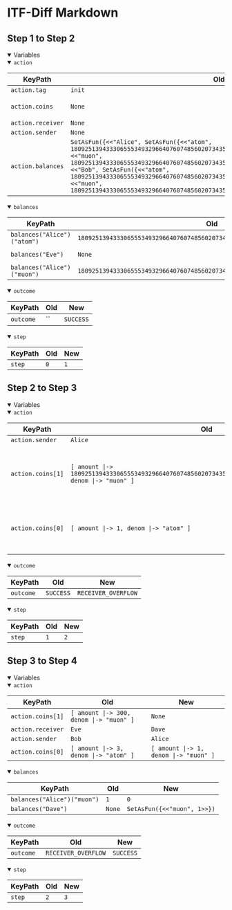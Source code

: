 # ITF-Diff Markdown

## Step 1 to Step 2

<details open>

<summary>Variables</summary>

<details open>

<summary><code>action</code></summary>


|KeyPath|Old|New|
|-|-|-|
|`action.tag`|`init`|`send`|
|`action.coins`|`None`|`<<[ amount \|-> 1, denom \|-> "atom" ], [ amount \|-> 1809251394333065553493296640760748560207343510400633813116524750123642650622, denom \|-> "muon" ]>>`|
|`action.receiver`|`None`|`"Eve"`|
|`action.sender`|`None`|`"Alice"`|
|`action.balances`|`SetAsFun({<<"Alice", SetAsFun({<<"atom", 1809251394333065553493296640760748560207343510400633813116524750123642650623>>, <<"muon", 1809251394333065553493296640760748560207343510400633813116524750123642650623>>})>>, <<"Bob", SetAsFun({<<"atom", 1809251394333065553493296640760748560207343510400633813116524750123642650623>>, <<"muon", 1809251394333065553493296640760748560207343510400633813116524750123642650623>>})>>})`|`None`|

</details>
<details open>

<summary><code>balances</code></summary>


|KeyPath|Old|New|
|-|-|-|
|`balances("Alice")("atom")`|`1809251394333065553493296640760748560207343510400633813116524750123642650623`|`1809251394333065553493296640760748560207343510400633813116524750123642650622`|
|`balances("Eve")`|`None`|`SetAsFun({<<"atom", 1>>, <<"muon", 1809251394333065553493296640760748560207343510400633813116524750123642650622>>})`|
|`balances("Alice")("muon")`|`1809251394333065553493296640760748560207343510400633813116524750123642650623`|`1`|

</details>
<details open>

<summary><code>outcome</code></summary>


|KeyPath|Old|New|
|-|-|-|
|`outcome`|``|`SUCCESS`|

</details>
<details open>

<summary><code>step</code></summary>


|KeyPath|Old|New|
|-|-|-|
|`step`|`0`|`1`|

</details>

</details>

## Step 2 to Step 3

<details open>

<summary>Variables</summary>

<details open>

<summary><code>action</code></summary>


|KeyPath|Old|New|
|-|-|-|
|`action.sender`|`Alice`|`Bob`|
|`action.coins[1]`|`[ amount \|-> 1809251394333065553493296640760748560207343510400633813116524750123642650622, denom \|-> "muon" ]`|`[ amount \|-> 300, denom \|-> "muon" ]`|
|`action.coins[0]`|`[ amount \|-> 1, denom \|-> "atom" ]`|`[ amount \|-> 3, denom \|-> "atom" ]`|

</details>
<details open>

<summary><code>outcome</code></summary>


|KeyPath|Old|New|
|-|-|-|
|`outcome`|`SUCCESS`|`RECEIVER_OVERFLOW`|

</details>
<details open>

<summary><code>step</code></summary>


|KeyPath|Old|New|
|-|-|-|
|`step`|`1`|`2`|

</details>

</details>

## Step 3 to Step 4

<details open>

<summary>Variables</summary>

<details open>

<summary><code>action</code></summary>


|KeyPath|Old|New|
|-|-|-|
|`action.coins[1]`|`[ amount \|-> 300, denom \|-> "muon" ]`|`None`|
|`action.receiver`|`Eve`|`Dave`|
|`action.sender`|`Bob`|`Alice`|
|`action.coins[0]`|`[ amount \|-> 3, denom \|-> "atom" ]`|`[ amount \|-> 1, denom \|-> "muon" ]`|

</details>
<details open>

<summary><code>balances</code></summary>


|KeyPath|Old|New|
|-|-|-|
|`balances("Alice")("muon")`|`1`|`0`|
|`balances("Dave")`|`None`|`SetAsFun({<<"muon", 1>>})`|

</details>
<details open>

<summary><code>outcome</code></summary>


|KeyPath|Old|New|
|-|-|-|
|`outcome`|`RECEIVER_OVERFLOW`|`SUCCESS`|

</details>
<details open>

<summary><code>step</code></summary>


|KeyPath|Old|New|
|-|-|-|
|`step`|`2`|`3`|

</details>

</details>

